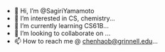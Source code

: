 - 👋 Hi, I’m @SagiriYamamoto
- 👀 I’m interested in CS, chemistry...
- 🌱 I’m currently learning CS61B...
- 💞️ I’m looking to collaborate on ...
- 📫 How to reach me @ chenhaob@grinnell.edu...

<!---
SagiriYamamoto/SagiriYamamoto is a ✨ special ✨ repository because its `README.md` (this file) appears on your GitHub profile.
You can click the Preview link to take a look at your changes.
--->
